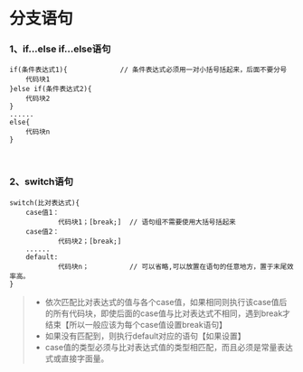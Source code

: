 # 分支语句

### 1、if...else if...else语句
```
if(条件表达式1){             // 条件表达式必须用一对小括号括起来，后面不要分号
    代码块1
}else if(条件表达式2){
    代码块2
}
......
else{
    代码块n
}   
```
<br>

### 2、switch语句
```
switch(比对表达式){               
    case值1：
            代码块1；[break;]  // 语句组不需要使用大括号括起来
    case值2：
            代码块2；[break;]
    ......
    default:
            代码块n；          // 可以省略,可以放置在语句的任意地方，置于末尾效率高。
}
```

>* 依次匹配比对表达式的值与各个case值，如果相同则执行该case值后的所有代码块，即使后面的case值与比对表达式不相同，遇到break才结束【所以一般应该为每个case值设置break语句】
>* 如果没有匹配到，则执行default对应的语句【如果设置】
>* case值的类型必须与比对表达式值的类型相匹配，而且必须是常量表达式或直接字面量。





